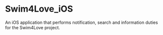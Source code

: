 # Swim4Love_iOS
An iOS application that performs notification, search and information duties for the Swim4Love project.
